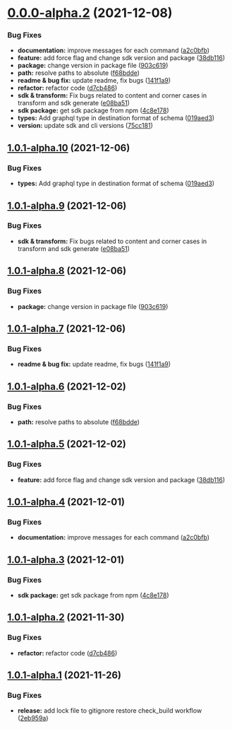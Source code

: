 # [0.0.0-alpha.2](https://github.com/apimatic/apimatic-cli/compare/v0.0.0-alpha.1...v0.0.0-alpha.2) (2021-12-08)


### Bug Fixes

* **documentation:** improve messages for each command ([a2c0bfb](https://github.com/apimatic/apimatic-cli/commit/a2c0bfbd5c1867302cf27170dc3b2d3ca5bd64ca))
* **feature:** add force flag and change sdk version and package ([38db116](https://github.com/apimatic/apimatic-cli/commit/38db116b65b94f01a15c7c2d6351401a60ee1393))
* **package:** change version in package file ([903c619](https://github.com/apimatic/apimatic-cli/commit/903c6196ef5e37fbffd8d6b744d6eedcdd7167f5))
* **path:** resolve paths to absolute ([f68bdde](https://github.com/apimatic/apimatic-cli/commit/f68bdde7e8c927602ea87e07d0e558b699082154))
* **readme & bug fix:** update readme, fix bugs ([141f1a9](https://github.com/apimatic/apimatic-cli/commit/141f1a9ad53b80fdb91d39ca87f61b6cdfc7d700))
* **refactor:** refactor code ([d7cb486](https://github.com/apimatic/apimatic-cli/commit/d7cb4863bcfd44f297f0525e0c7eae7ecef12695))
* **sdk & transform:** Fix bugs related to content and corner cases in transform and sdk generate ([e08ba51](https://github.com/apimatic/apimatic-cli/commit/e08ba51d6fc98e991f06f910702fd6b106868fbc))
* **sdk package:** get sdk package from npm ([4c8e178](https://github.com/apimatic/apimatic-cli/commit/4c8e1787eb21f04d81cab95b5a58e3133a61f7af))
* **types:** Add graphql type in destination format of schema ([019aed3](https://github.com/apimatic/apimatic-cli/commit/019aed39c8a9cb8425f2d46d1b9b58f6b8c69475))
* **version:** update sdk and cli versions ([75cc181](https://github.com/apimatic/apimatic-cli/commit/75cc18146f2ec198ca7e82189f2d16281dce80f8))

## [1.0.1-alpha.10](https://github.com/apimatic/apimatic-cli/compare/v1.0.1-alpha.9...v1.0.1-alpha.10) (2021-12-06)


### Bug Fixes

* **types:** Add graphql type in destination format of schema ([019aed3](https://github.com/apimatic/apimatic-cli/commit/019aed39c8a9cb8425f2d46d1b9b58f6b8c69475))

## [1.0.1-alpha.9](https://github.com/apimatic/apimatic-cli/compare/v1.0.1-alpha.8...v1.0.1-alpha.9) (2021-12-06)


### Bug Fixes

* **sdk & transform:** Fix bugs related to content and corner cases in transform and sdk generate ([e08ba51](https://github.com/apimatic/apimatic-cli/commit/e08ba51d6fc98e991f06f910702fd6b106868fbc))

## [1.0.1-alpha.8](https://github.com/apimatic/apimatic-cli/compare/v1.0.1-alpha.7...v1.0.1-alpha.8) (2021-12-06)


### Bug Fixes

* **package:** change version in package file ([903c619](https://github.com/apimatic/apimatic-cli/commit/903c6196ef5e37fbffd8d6b744d6eedcdd7167f5))

## [1.0.1-alpha.7](https://github.com/apimatic/apimatic-cli/compare/v1.0.1-alpha.6...v1.0.1-alpha.7) (2021-12-06)


### Bug Fixes

* **readme & bug fix:** update readme, fix bugs ([141f1a9](https://github.com/apimatic/apimatic-cli/commit/141f1a9ad53b80fdb91d39ca87f61b6cdfc7d700))

## [1.0.1-alpha.6](https://github.com/apimatic/apimatic-cli/compare/v1.0.1-alpha.5...v1.0.1-alpha.6) (2021-12-02)


### Bug Fixes

* **path:** resolve paths to absolute ([f68bdde](https://github.com/apimatic/apimatic-cli/commit/f68bdde7e8c927602ea87e07d0e558b699082154))

## [1.0.1-alpha.5](https://github.com/apimatic/apimatic-cli/compare/v1.0.1-alpha.4...v1.0.1-alpha.5) (2021-12-02)


### Bug Fixes

* **feature:** add force flag and change sdk version and package ([38db116](https://github.com/apimatic/apimatic-cli/commit/38db116b65b94f01a15c7c2d6351401a60ee1393))

## [1.0.1-alpha.4](https://github.com/apimatic/apimatic-cli/compare/v1.0.1-alpha.3...v1.0.1-alpha.4) (2021-12-01)


### Bug Fixes

* **documentation:** improve messages for each command ([a2c0bfb](https://github.com/apimatic/apimatic-cli/commit/a2c0bfbd5c1867302cf27170dc3b2d3ca5bd64ca))

## [1.0.1-alpha.3](https://github.com/apimatic/apimatic-cli/compare/v1.0.1-alpha.2...v1.0.1-alpha.3) (2021-12-01)


### Bug Fixes

* **sdk package:** get sdk package from npm ([4c8e178](https://github.com/apimatic/apimatic-cli/commit/4c8e1787eb21f04d81cab95b5a58e3133a61f7af))

## [1.0.1-alpha.2](https://github.com/apimatic/apimatic-cli/compare/v1.0.1-alpha.1...v1.0.1-alpha.2) (2021-11-30)


### Bug Fixes

* **refactor:** refactor code ([d7cb486](https://github.com/apimatic/apimatic-cli/commit/d7cb4863bcfd44f297f0525e0c7eae7ecef12695))

## [1.0.1-alpha.1](https://github.com/apimatic/apimatic-cli/compare/v1.0.0...v1.0.1-alpha.1) (2021-11-26)


### Bug Fixes

* **release:** add lock file to gitignore restore check_build workflow ([2eb959a](https://github.com/apimatic/apimatic-cli/commit/2eb959afc2a7ee2317959fc8525930acde2989dc))
